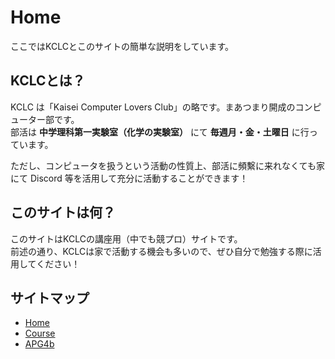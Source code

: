 # Home

ここではKCLCとこのサイトの簡単な説明をしています。

## KCLCとは？

KCLC は「Kaisei Computer Lovers Club」の略です。まあつまり開成のコンピューター部です。  
部活は **中学理科第一実験室（化学の実験室）** にて **毎週月・金・土曜日** に行っています。  

ただし、コンピュータを扱うという活動の性質上、部活に頻繫に来れなくても家にて Discord 等を活用して充分に活動することができます！

## このサイトは何？

このサイトはKCLCの講座用（中でも競プロ）サイトです。  
前述の通り、KCLCは家で活動する機会も多いので、ぜひ自分で勉強する際に活用してください！

## サイトマップ

- [Home](./index.md)
- [Course](./course/index.md)
- [APG4b](./APG4b/1-0/index.md)
